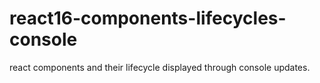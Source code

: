 # react16-components-lifecycles-console

react components and their lifecycle displayed through console updates.
